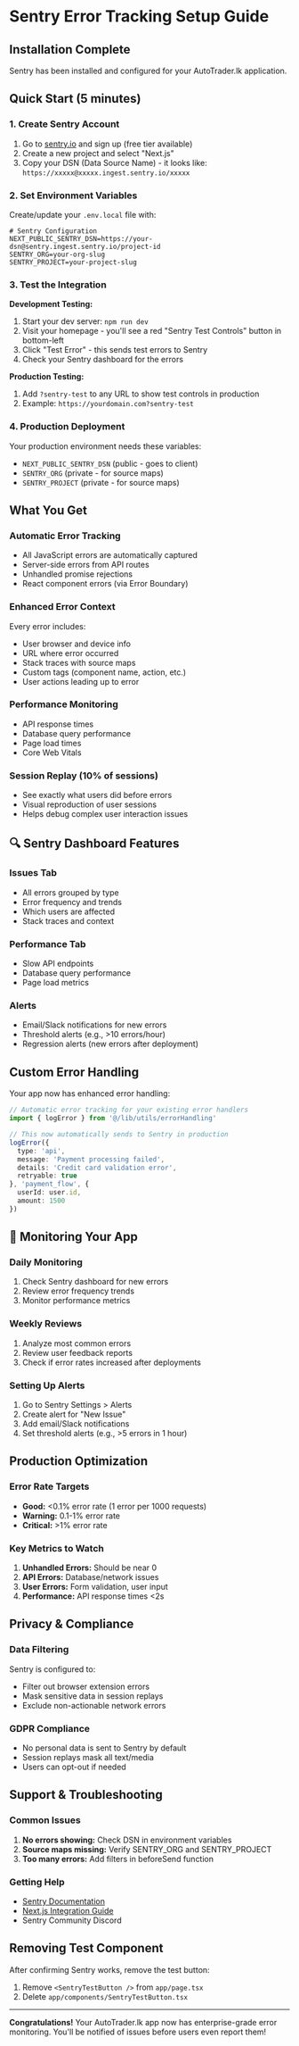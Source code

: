 # Sentry Error Tracking Setup Guide

## Installation Complete
Sentry has been installed and configured for your AutoTrader.lk application.

## Quick Start (5 minutes)

### 1. Create Sentry Account
1. Go to [sentry.io](https://sentry.io) and sign up (free tier available)
2. Create a new project and select "Next.js"
3. Copy your DSN (Data Source Name) - it looks like: `https://xxxxx@xxxxx.ingest.sentry.io/xxxxx`

### 2. Set Environment Variables
Create/update your `.env.local` file with:

```env
# Sentry Configuration
NEXT_PUBLIC_SENTRY_DSN=https://your-dsn@sentry.ingest.sentry.io/project-id
SENTRY_ORG=your-org-slug
SENTRY_PROJECT=your-project-slug
```

### 3. Test the Integration

**Development Testing:**
1. Start your dev server: `npm run dev`
2. Visit your homepage - you'll see a red "Sentry Test Controls" button in bottom-left
3. Click "Test Error" - this sends test errors to Sentry
4. Check your Sentry dashboard for the errors

**Production Testing:**
1. Add `?sentry-test` to any URL to show test controls in production
2. Example: `https://yourdomain.com?sentry-test`

### 4. Production Deployment
Your production environment needs these variables:
- `NEXT_PUBLIC_SENTRY_DSN` (public - goes to client)
- `SENTRY_ORG` (private - for source maps)
- `SENTRY_PROJECT` (private - for source maps)

## What You Get

### Automatic Error Tracking
- All JavaScript errors are automatically captured
- Server-side errors from API routes
- Unhandled promise rejections
- React component errors (via Error Boundary)

### Enhanced Error Context
Every error includes:
- User browser and device info
- URL where error occurred
- Stack traces with source maps
- Custom tags (component name, action, etc.)
- User actions leading up to error

### Performance Monitoring
- API response times
- Database query performance
- Page load times
- Core Web Vitals

### Session Replay (10% of sessions)
- See exactly what users did before errors
- Visual reproduction of user sessions
- Helps debug complex user interaction issues

## 🔍 Sentry Dashboard Features

### Issues Tab
- All errors grouped by type
- Error frequency and trends
- Which users are affected
- Stack traces and context

### Performance Tab
- Slow API endpoints
- Database query performance
- Page load metrics

### Alerts
- Email/Slack notifications for new errors
- Threshold alerts (e.g., >10 errors/hour)
- Regression alerts (new errors after deployment)

## Custom Error Handling

Your app now has enhanced error handling:

```typescript
// Automatic error tracking for your existing error handlers
import { logError } from '@/lib/utils/errorHandling'

// This now automatically sends to Sentry in production
logError({
  type: 'api',
  message: 'Payment processing failed',
  details: 'Credit card validation error',
  retryable: true
}, 'payment_flow', {
  userId: user.id,
  amount: 1500
})
```

## 📝 Monitoring Your App

### Daily Monitoring
1. Check Sentry dashboard for new errors
2. Review error frequency trends
3. Monitor performance metrics

### Weekly Reviews
1. Analyze most common errors
2. Review user feedback reports
3. Check if error rates increased after deployments

### Setting Up Alerts
1. Go to Sentry Settings > Alerts
2. Create alert for "New Issue"
3. Add email/Slack notifications
4. Set threshold alerts (e.g., >5 errors in 1 hour)

## Production Optimization

### Error Rate Targets
- **Good:** <0.1% error rate (1 error per 1000 requests)
- **Warning:** 0.1-1% error rate
- **Critical:** >1% error rate

### Key Metrics to Watch
1. **Unhandled Errors:** Should be near 0
2. **API Errors:** Database/network issues
3. **User Errors:** Form validation, user input
4. **Performance:** API response times <2s

## Privacy & Compliance

### Data Filtering
Sentry is configured to:
- Filter out browser extension errors
- Mask sensitive data in session replays
- Exclude non-actionable network errors

### GDPR Compliance
- No personal data is sent to Sentry by default
- Session replays mask all text/media
- Users can opt-out if needed

## Support & Troubleshooting

### Common Issues
1. **No errors showing:** Check DSN in environment variables
2. **Source maps missing:** Verify SENTRY_ORG and SENTRY_PROJECT
3. **Too many errors:** Add filters in beforeSend function

### Getting Help
- [Sentry Documentation](https://docs.sentry.io/platforms/javascript/guides/nextjs/)
- [Next.js Integration Guide](https://docs.sentry.io/platforms/javascript/guides/nextjs/)
- Sentry Community Discord

## Removing Test Component
After confirming Sentry works, remove the test button:
1. Remove `<SentryTestButton />` from `app/page.tsx`
2. Delete `app/components/SentryTestButton.tsx`

---

**Congratulations!** Your AutoTrader.lk app now has enterprise-grade error monitoring. You'll be notified of issues before users even report them!